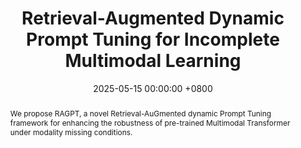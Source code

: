 ---
title:          "Retrieval-Augmented Dynamic Prompt Tuning for Incomplete Multimodal Learning"
date:           2025-05-15 00:00:00 +0800
selected:       true
pub:            "The Association for the Advancement of Artificial Intelligence (AAAI)"
pub_last:       ' <span class="badge badge-pill badge-publication badge-danger">CCF-A</span> <span class="badge badge-pill badge-publication badge-primary">Full Paper</span>'
pub_date:       "2025"

abstract: >-
  We propose RAGPT, a novel Retrieval-AuGmented dynamic Prompt Tuning framework for enhancing the robustness of pre-trained Multimodal Transformer under modality missing conditions.
cover:          /assets/images/covers/aaai-ragpt.jpg
authors:
- Jian Lang*
- Zhangtao Cheng*
- Ting Zhong
- Fan Zhou#
links:
  Paper: /assets/papers/AAAI-2025-RAGPT.pdf
  Code: https://github.com/Jian-Lang/RAGPT
---
